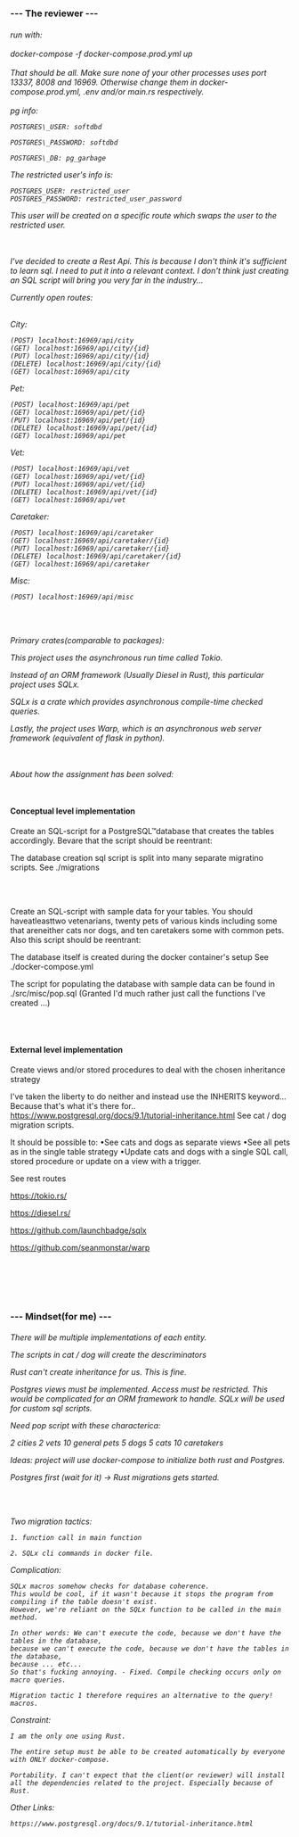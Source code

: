 
<h3>--- The reviewer ---</h3>

<h6>
run with: 
<br><br>
docker-compose -f docker-compose.prod.yml up 
<br><br>
That should be all. Make sure none of your other processes uses port 13337, 8008 and 16969. Otherwise change them in docker-compose.prod.yml, .env and/or main.rs respectively.
<br><br>
pg info:

    POSTGRES\_USER: softdbd 

    POSTGRES\_PASSWORD: softdbd 

    POSTGRES\_DB: pg_garbage

The restricted user's info is:

    POSTGRES_USER: restricted_user
    POSTGRES_PASSWORD: restricted_user_password

This user will be created on a specific route which swaps the user to the restricted user.




<br><br>
I've decided to create a Rest Api. This is because I don't think it's sufficient to learn sql. I need to put it into a relevant context. I don't think just creating an SQL script will bring you very far in the industry...

Currently open routes:
<br><br>

City:

    (POST) localhost:16969/api/city
    (GET) localhost:16969/api/city/{id}
    (PUT) localhost:16969/api/city/{id}
    (DELETE) localhost:16969/api/city/{id}
    (GET) localhost:16969/api/city

Pet:

    (POST) localhost:16969/api/pet
    (GET) localhost:16969/api/pet/{id}
    (PUT) localhost:16969/api/pet/{id}
    (DELETE) localhost:16969/api/pet/{id}
    (GET) localhost:16969/api/pet

Vet:

    (POST) localhost:16969/api/vet
    (GET) localhost:16969/api/vet/{id}
    (PUT) localhost:16969/api/vet/{id}
    (DELETE) localhost:16969/api/vet/{id}
    (GET) localhost:16969/api/vet

Caretaker:

    (POST) localhost:16969/api/caretaker
    (GET) localhost:16969/api/caretaker/{id}
    (PUT) localhost:16969/api/caretaker/{id}
    (DELETE) localhost:16969/api/caretaker/{id}
    (GET) localhost:16969/api/caretaker

Misc:

    (POST) localhost:16969/api/misc    

<br><br>

Primary crates(comparable to packages):

This project uses the asynchronous run time called Tokio. 

Instead of an ORM framework (Usually Diesel in Rust), this particular project uses SQLx. 

SQLx is a crate which provides asynchronous compile-time checked queries. 

Lastly, the project uses Warp, which is an asynchronous web server framework (equivalent of flask in python).


<br><br>
About how the assignment has been solved:
<br><br>

<h4> Conceptual level implementation </h4>


Create an SQL-script for a PostgreSQL™database that creates the tables accordingly. Bevare that the script should be reentrant:

The database creation sql script is split into many separate migratino scripts.
See ./migrations

<br><br>

Create an SQL-script with sample data for your tables. You should haveatleasttwo vetenarians, twenty pets of various kinds including some that areneither cats nor dogs, and ten caretakers some with common pets. Also this script should be reentrant:

The database itself is created during the docker container's setup
See ./docker-compose.yml

The script for populating the database with sample data can be found in ./src/misc/pop.sql
(Granted I'd much rather just call the functions I've created ...)

<br><br>

<h4> External level implementation </h4>

Create views and/or stored procedures to deal with the chosen inheritance strategy

I've taken the liberty to do neither and instead use the INHERITS keyword... Because that's what it's there for..
https://www.postgresql.org/docs/9.1/tutorial-inheritance.html
See cat / dog migration scripts.

It should be possible to:
•See cats and dogs as separate views
•See all pets as in the single table strategy
•Update cats and dogs with a single SQL call, stored procedure or update on a view with a trigger.

See rest routes












https://tokio.rs/ 

https://diesel.rs/ 

https://github.com/launchbadge/sqlx 

https://github.com/seanmonstar/warp

<br>
<br>
<br>
<br>



</h6>

<h3> --- Mindset(for me) --- </h3>


<h6>

There will be multiple implementations of each entity.

The scripts in cat / dog will create the descriminators

Rust can't create inheritance for us. This is fine.

Postgres views must be implemented. Access must be restricted. This would be complicated for an ORM framework to handle. SQLx will be used for custom sql scripts.

Need pop script with these characterica:

2 cities
2 vets
10 general pets
5 dogs
5 cats
10 caretakers



Ideas: project will use docker-compose to initialize both rust and Postgres.

Postgres first (wait for it) -\> Rust migrations gets started.

<br><br>

Two migration tactics: 

    1. function call in main function 
    
    2. SQLx cli commands in docker file.

Complication: 

    SQLx macros somehow checks for database coherence. 
    This would be cool, if it wasn't because it stops the program from compiling if the table doesn't exist. 
    However, we're reliant on the SQLx function to be called in the main method.

    In other words: We can't execute the code, because we don't have the tables in the database,
    because we can't execute the code, because we don't have the tables in the database,
    because ... etc...
    So that's fucking annoying. - Fixed. Compile checking occurs only on macro queries.

    Migration tactic 1 therefore requires an alternative to the query! macros. 

Constraint: 

    I am the only one using Rust.

    The entire setup must be able to be created automatically by everyone with ONLY docker-compose.

    Portability. I can't expect that the client(or reviewer) will install all the dependencies related to the project. Especially because of Rust.


Other Links:

    https://www.postgresql.org/docs/9.1/tutorial-inheritance.html





</h6>